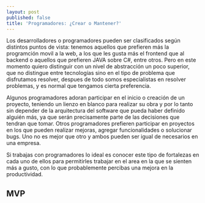 ```yaml
---
layout: post
published: false
title: 'Programadores: ¿Crear o Mantener?'
---
```

Los desarrolladores o programadores pueden ser clasificados según distintos puntos de vista: tenemos aquellos que prefieren más la programción movil a la web, a los que les gusta más el frontend que al backend o aquellos que prefieren JAVA sobre C#, entre otros. Pero en este momento quiero distinguir con un nivel de abstracción un poco superior, que no distingue entre tecnologías sino en el tipo de problema que disfrutamos resolver, despues de todo somos especialistas en resolver problemas, y es normal que tengamos cierta preferencia.

Algunos programadores adoran participar en el inicio o creación de un proyecto, teniendo un lienzo en blanco para realizar su obra y por lo tanto sin depender de la arquitectura del software que pueda haber definido alguién más, ya que serán precisamente parte de las decisiones que tendran que tomar. Otros programadores prefieren participar en proyectos en los que pueden realizar mejoras, agregar funcionalidades o solucionar bugs. Uno no es mejor que otro y ambos pueden ser igual de necesarios en una empresa. 

Si trabajas con programadores lo ideal es conocer este tipo de fortalezas en cada uno de ellos para permitirles trabajar en el area en la que se sienten más a gusto, con lo que probablemente percibas una mejora en la productividad.

## MVP 
